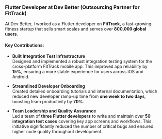 ### Flutter Developer at Dev Better (Outsourcing Partner for FitTrack)

At Dev Better, I worked as a Flutter developer on **FitTrack**, a fast-growing fitness startup that sells smart scales and serves over **800,000 global users**.

#### Key Contributions:

- **Built Integration Test Infrastructure**  
  Designed and implemented a robust integration testing system for the cross-platform FitTrack mobile app. This improved app reliability by **15%**, ensuring a more stable experience for users across iOS and Android.

- **Streamlined Developer Onboarding**  
  Created detailed onboarding tutorials and internal documentation, which reduced new developer ramp-up time from **one week to two days**, boosting team productivity by **70%**.

- **Team Leadership and Quality Assurance**  
  Led a team of **three Flutter developers** to write and maintain over **50 integration test cases** covering key app screens and workflows. This initiative significantly reduced the number of critical bugs and ensured higher code quality throughout development.

